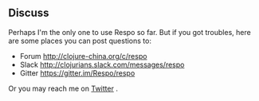 
## Discuss

Perhaps I'm the only one to use Respo so far. But if you got troubles, here are some places you can post questions to:

* Forum http://clojure-china.org/c/respo
* Slack http://clojurians.slack.com/messages/respo
* Gitter https://gitter.im/Respo/respo

Or you may reach me on [Twitter](https://twitter.com/jiyinyiyong) .
